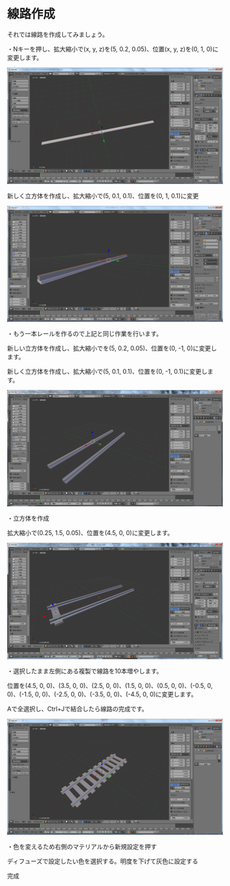 # 線路作成

それでは線路を作成してみましょう。

・Nキーを押し、拡大縮小で\(x, y, z\)を\(5, 0.2, 0.05\)、位置\(x, y, z\)を\(0, 1, 0\)に変更します。

![](/assets/sennro2.png)

新しく立方体を作成し、拡大縮小で\(5, 0.1, 0.1\)、位置を\(0, 1, 0.1\)に変更

![](/assets/sennro4.png)

・もう一本レールを作るので上記と同じ作業を行います。

新しい立方体を作成し、拡大縮小でを\(5, 0.2, 0.05\)、位置を\(0, -1, 0\)に変更します。

新しく立方体を作成し、拡大縮小で\(5, 0.1, 0.1\)、位置を\(0, -1, 0.1\)に変更します。

![](/assets/sennro5.png)

・立方体を作成

拡大縮小で\(0.25, 1.5, 0.05\)、位置を\(4.5, 0, 0\)に変更します。

![](/assets/sennro6.png)

・選択したまま左側にある複製で線路を10本増やします。

位置を\(4.5, 0, 0\)、\(3.5, 0, 0\)、\(2.5, 0, 0\)、\(1.5, 0, 0\)、\(0.5, 0, 0\)、\(-0.5, 0, 0\)、\(-1.5, 0, 0\)、\(-2.5, 0, 0\)、\(-3.5, 0, 0\)、\(-4.5, 0, 0\)に変更します。

Aで全選択し、Ctrl+Jで結合したら線路の完成です。

![](/assets/sennro8.png)

・色を変えるため右側のマテリアルから新規設定を押す

ディフューズで設定したい色を選択する。明度を下げて灰色に設定する

完成

